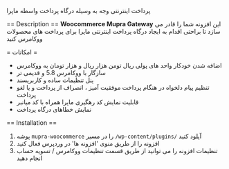 پرداخت اینترنتی وجه به وسیله درگاه پرداخت واسطه ماپرا

== Description ==
**Woocommerce Mupra Gateway** این افزونه شما را قادر می سازد تا براحتی اقدام به ایجاد درگاه پرداخت اینترنتی ماپرا برای پرداخت های محصولات ووکامرس کنید

= امکانات =
 * اضافه شدن خودکار واحد های پولی ریال تومن هزار ریال و هزار تومان به ووکامرس
 * سازگار با ووکامرس 5.8 و قدیمی تر
 * پنل تنظیمات ساده و کاربرپسند
 * تنظیم پیام دلخواه در هنگام پرداخت موفقیت آمیز ، انصراف از پرداخت و یا لغو پرداخت
 * قابلیت نمایش کد رهگیری ماپرا همراه با کد میانبر
 * نمایش خطاهای درگاه پرداخت


== Installation ==
1. پوشه `mupra-woocommerce` را در مسیر `/wp-content/plugins/` آپلود کنید
2. افزونه را از طریق منوی 'افزونه ها' در وردپرس فعال کنید
3. تنظیمات افزونه را می توانید از طریق قسمت تنظیمات ووکامرس / تسویه حساب انجام دهید

